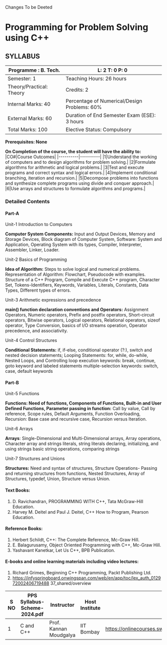 Changes To be Deeted 
# Programming for Problem Solving using C++

## SYLLABUS

|Programme : B. Tech.| **L:** 2  **T:** 0  **P:** 0|
|--------------------|-----------------------------|
|Semester: 1|Teaching Hours: 26 hours|
|Theory/Practical: Theory|Credits: 2|
|Internal Marks: 40|Percentage of Numerical/Design Problems: 60%|
|External Marks: 60|Duration of End Semester Exam (ESE): 3 hours|
|Total Marks: 100|Elective Status: Compulsory|

**Prerequisites: None**

**On Completion of the course, the student will have the ability to:**
|CO#|Course Outcomes|
|----------|----------|
|1|Understand the working of computers and to design algorithms for problem solving.|
|2|Formulate algorithms for arithmetic and logical problems.|
|3|Test and execute programs and correct syntax and logical errors.|
|4|Implement conditional branching, iteration and recursion.|
|5|Decompose problems into functions and synthesize complete programs using divide and conquer approach.|
|6|Use arrays and structures to formulate algorithms and programs.|

### Detailed Contents

#### Part-A

Unit-1 Introduction to Computers
  
  **Computer System Components:** Input and Output Devices, Memory and Storage Devices,
Block diagram of Computer System, Software: System and Application, Operating System with
its types, Compiler, Interpreter, Assembler, Linker, Loader.

Unit-2 Basics of Programming
                                                                          
   **Idea of Algorithm:** Steps to solve logical and numerical problems. Representation of Algorithm: 
Flowchart, Pseudocode with examples. Structure of a C++ Program, Compile and Execute C++ 
program, Character Set, Tokens-Identifiers, Keywords, Variables, Literals, Constants, Data 
Types, Different types of errors. 
 
Unit-3 Arithmetic expressions and precedence                              

   **main() function declaration conventions and Operators:** Assignment Operators, Numeric 
operators, Prefix and postfix operators, Short-circuit operators, Bitwise operators, Logical 
operators, Relational operators, sizeof operator, Type Conversion, basics of I/O streams 
operation, Operator precedence, and associativity. 
 
Unit-4 Control Structures 

  **Conditional Statements:**  if, if-else, conditional operator (?:), switch and nested decision 
statements; Looping Statements: for, while, do-while, Nested Loops, and Controlling loop 
execution keywords: break, continue, goto keyword and labeled statements multiple-selection 
keywords: switch, case, default keywords 
  
#### Part-B 

Unit-5 Functions    

  **Functions: Need of functions, Components of Functions, Built-in and User Defined Functions, 
Parameter passing in function:** Call by value, Call by reference, Scope rules, Default Arguments, 
Function Overloading, Recursion: Base case and recursive case, Recursion versus Iteration. 
 
Unit-6 Arrays  

   **Arrays**: Single-Dimensional and Multi-Dimensional arrays, Array operations, Character array 
and strings literals, string literals declaring, initializing, and using strings basic string operations, 
comparing strings 
 
Unit-7 Structures and Unions

  **Structures:** Need and syntax of structures, Structure Operations- Passing and returning 
structures from functions, Nested Structures, Array of Structures, typedef, Union, Structure 
versus Union. 
#### Text Books: 
1. D. Ravichandran, PROGRAMMING WITH C++, Tata McGraw-Hill Education. 
2. Harvey M. Deitel and Paul J. Deitel, C++ How to Program, Pearson Education. 
  
#### Reference Books: 
1. Herbert Schildt, C++: The Complete Reference, Mc-Graw Hill. 
2. E. Balagurusamy, Object Oriented Programming with C++, Mc-Graw Hill. 
3. Yashavant Kanetkar, Let Us C++, BPB Publication. 
 
#### E-books and online learning materials including video lectures: 
1. Richard Grimes, Beginning C++ Programming, Packt Publishing Ltd. 
2. https://infyspringboard.onwingspan.com/web/en/app/toc/lex_auth_012972002406719488
 37_shared/overview

|S NO| PPS Syllabus-Scheme-2024.pdf|Instructor|Host Institute|URL|
|----------|----------|----------|----------|---------------------|
| 1|C and C++|Prof. Kannan Moudgalya|IIT Bombay|https://onlinecourses.swayam2.ac.in/aic20_sp06/preview|


 
  

